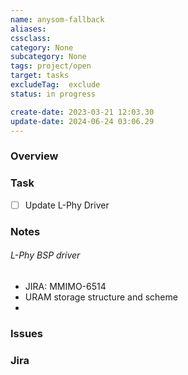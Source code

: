 ```yaml
---
name: anysom-fallback
aliases: 
cssclass: 
category: None
subcategory: None
tags: project/open
target: tasks
excludeTag:  exclude 
status: in progress

create-date: 2023-03-21 12:03.30
update-date: 2024-06-24 03:06.29
---
```


### Overview

### Task

- [ ] Update L-Phy Driver
	

### Notes

###### L-Phy BSP driver
- JIRA: MMIMO-6514
- URAM storage structure and scheme
- 
### Issues

### Jira